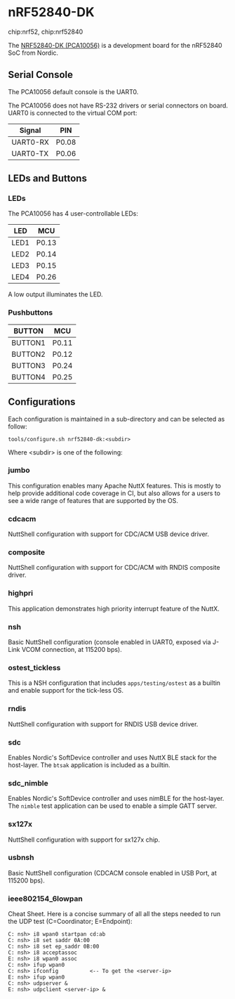 # nRF52840-DK

<div class="tags">

chip:nrf52, chip:nrf52840

</div>

The [NRF52840-DK
(PCA10056)](https://www.nordicsemi.com/Products/Development-hardware/nRF52840-DK)
is a development board for the nRF52840 SoC from Nordic.

## Serial Console

The PCA10056 default console is the UART0.

The PCA10056 does not have RS-232 drivers or serial connectors on board.
UART0 is connected to the virtual COM port:

| Signal   | PIN   |
| -------- | ----- |
| UART0-RX | P0.08 |
| UART0-TX | P0.06 |

## LEDs and Buttons

### LEDs

The PCA10056 has 4 user-controllable LEDs:

| LED  | MCU   |
| ---- | ----- |
| LED1 | P0.13 |
| LED2 | P0.14 |
| LED3 | P0.15 |
| LED4 | P0.26 |

A low output illuminates the LED.

### Pushbuttons

| BUTTON  | MCU   |
| ------- | ----- |
| BUTTON1 | P0.11 |
| BUTTON2 | P0.12 |
| BUTTON3 | P0.24 |
| BUTTON4 | P0.25 |

## Configurations

Each configuration is maintained in a sub-directory and can be selected
as follow:

    tools/configure.sh nrf52840-dk:<subdir>

Where \<subdir\> is one of the following:

### jumbo

This configuration enables many Apache NuttX features. This is mostly to
help provide additional code coverage in CI, but also allows for a users
to see a wide range of features that are supported by the OS.

### cdcacm

NuttShell configuration with support for CDC/ACM USB device driver.

### composite

NuttShell configuration with support for CDC/ACM with RNDIS composite
driver.

### highpri

This application demonstrates high priority interrupt feature of the
NuttX.

### nsh

Basic NuttShell configuration (console enabled in UART0, exposed via
J-Link VCOM connection, at 115200 bps).

### ostest\_tickless

This is a NSH configuration that includes `apps/testing/ostest` as a
builtin and enable support for the tick-less OS.

### rndis

NuttShell configuration with support for RNDIS USB device driver.

### sdc

Enables Nordic's SoftDevice controller and uses NuttX BLE stack for the
host-layer. The `btsak` application is included as a builtin.

### sdc\_nimble

Enables Nordic's SoftDevice controller and uses nimBLE for the
host-layer. The `nimble` test application can be used to enable a simple
GATT server.

### sx127x

NuttShell configuration with support for sx127x chip.

### usbnsh

Basic NuttShell configuration (CDCACM console enabled in USB Port, at
115200 bps).

### ieee802154\_6lowpan

Cheat Sheet. Here is a concise summary of all all the steps needed to
run the UDP test (C=Coordinator; E=Endpoint):

    C: nsh> i8 wpan0 startpan cd:ab
    C: nsh> i8 set saddr 0A:00
    C: nsh> i8 set ep_saddr 0B:00
    C: nsh> i8 acceptassoc
    E: nsh> i8 wpan0 assoc
    C: nsh> ifup wpan0
    C: nsh> ifconfig          <-- To get the <server-ip>
    E: nsh> ifup wpan0
    C: nsh> udpserver &
    E: nsh> udpclient <server-ip> &
